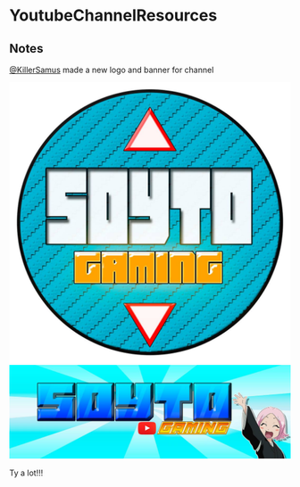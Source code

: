 # YoutubeChannelResources



## Notes
 
[@KillerSamus](https://twitter.com/killersamus) made a new logo and banner for channel

![logo](https://github.com/soyto/YoutubeChannelResources/raw/master/images/channel_profile_v2.jpg)
![banner](https://github.com/soyto/YoutubeChannelResources/raw/master/images/channel_banner_v2.jpg)


Ty a lot!!!
